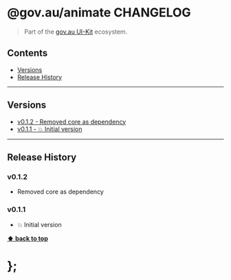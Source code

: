 @gov.au/animate CHANGELOG
======================

> Part of the [gov.au UI-Kit](https://github.com/govau/uikit/) ecosystem.


## Contents

* [Versions](#install)
* [Release History](#release-history)


----------------------------------------------------------------------------------------------------------------------------------------------------------------


## Versions

* [v0.1.2 - Removed core as dependency](v012)
* [v0.1.1 - 💥 Initial version](v011)


----------------------------------------------------------------------------------------------------------------------------------------------------------------


## Release History

### v0.1.2

- Removed core as dependency


### v0.1.1

- 💥 Initial version


**[⬆ back to top](#contents)**


# };
